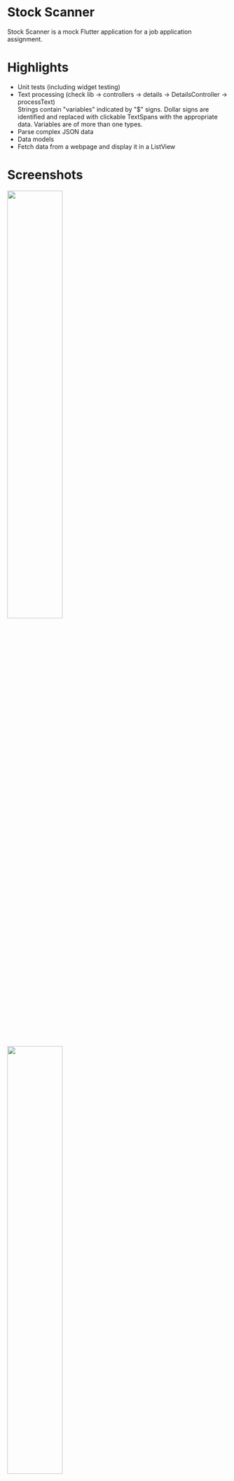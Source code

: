 # Stock Scanner

Stock Scanner is a mock Flutter application for a job application assignment.

# Highlights

- Unit tests (including widget testing)
- Text processing (check lib -> controllers -> details -> DetailsController -> processText)<br/>Strings contain "variables" indicated by "$" signs. Dollar signs are identified and replaced with clickable TextSpans with the appropriate data. Variables are of       more than one types.
- Parse complex JSON data
- Data models
- Fetch data from a webpage and display it in a ListView

# Screenshots

<img src="https://user-images.githubusercontent.com/49258036/135108244-8146a5fd-600d-4446-bd7b-77362f76dc81.jpg" width=50% height=50%>
<img src="https://user-images.githubusercontent.com/49258036/135108404-001c0531-9487-473e-82f1-ac8e4e12625f.jpg" width=50% height=50%>
<img src="https://user-images.githubusercontent.com/49258036/135108518-bde665b9-633a-4297-a319-5fce6638984f.jpg" width=50% height=50%>
<img src="https://user-images.githubusercontent.com/49258036/135108534-80f4d0ff-e3e0-4c88-b441-c3b9c5d99ce6.jpg" width=50% height=50%>
<img src="https://user-images.githubusercontent.com/49258036/135108554-acbe4db3-956e-42ea-a5c0-3979bbe00443.jpg" width=50% height=50%>
